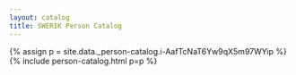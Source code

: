 ```yaml
---
layout: catalog
title: SWERIK Person Catalog
---
```

{% assign p = site.data._person-catalog.i-AafTcNaT6Yw9qX5m97WYip %}
{% include person-catalog.html p=p %}

